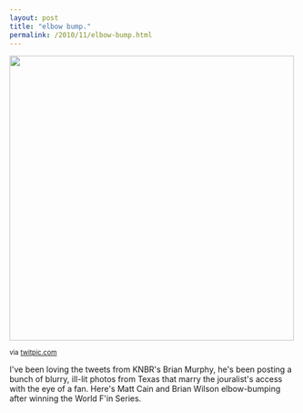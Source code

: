 ```yaml
---
layout: post
title: "elbow bump."
permalink: /2010/11/elbow-bump.html
---
```


<img class="asset asset-image at-xid-6a00d8341c4f5f53ef0133f584684b970b  " src="http://sippey.typepad.com/.a/6a00d8341c4f5f53ef0133f584684b970b-580wi" width="500" />

<p><small>via <a href="http://twitpic.com/334pcq">twitpic.com</a></small></p>

<p>I&#39;ve been loving the tweets from KNBR&#39;s Brian Murphy, he&#39;s been posting a bunch of blurry, ill-lit photos from Texas that marry the jouralist&#39;s access with the eye of a fan. Here&#39;s Matt Cain and Brian Wilson elbow-bumping after winning the World F&#39;in Series.</p>


